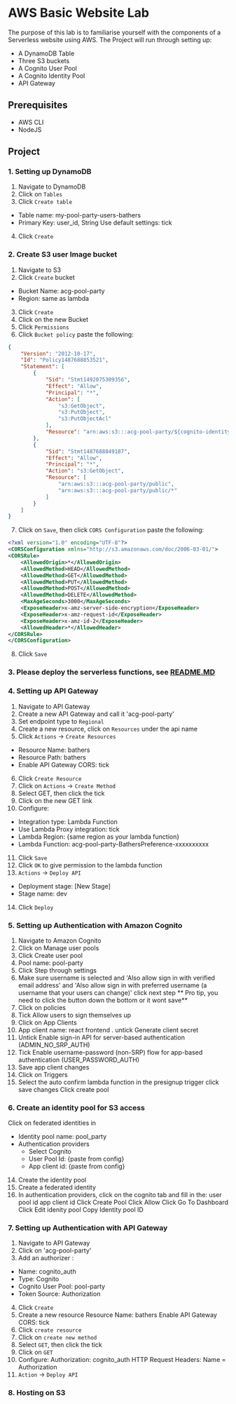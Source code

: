 # AWS Basic Website Lab
The purpose of this lab is to familiarise yourself with the components of a Serverless website using AWS.
The Project will run through setting up:
- A DynamoDB Table
- Three S3 buckets
- A Cognito User Pool
- A Cognito Identity Pool
- API Gateway

## Prerequisites
- AWS CLI
- NodeJS

## Project

### 1. Setting up DynamoDB
1. Navigate to DynamoDB
2. Click on `Tables`
3. Click `Create table`
* Table name: my-pool-party-users-bathers
* Primary Key: user_id, String
Use default settings: tick
4. Click `Create`

### 2. Create S3 user Image bucket
1. Navigate to S3
2. Click `Create` bucket
* Bucket Name: acg-pool-party
* Region: same as lambda
3. Click `Create`
4. Click on the new Bucket
5. Click `Permissions`
6. Click `Bucket policy`
paste the following:
```JSON
{
    "Version": "2012-10-17",
    "Id": "Policy1487688853521",
    "Statement": [
        {
            "Sid": "Stmt1492075309356",
            "Effect": "Allow",
            "Principal": "*",
            "Action": [
                "s3:GetObject",
                "s3:PutObject",
                "s3:PutObjectAcl"
            ],
            "Resource": "arn:aws:s3:::acg-pool-party/${cognito-identity.amazonaws.com:sub}/*"
        },
        {
            "Sid": "Stmt1487688849187",
            "Effect": "Allow",
            "Principal": "*",
            "Action": "s3:GetObject",
            "Resource": [
                "arn:aws:s3:::acg-pool-party/public",
                "arn:aws:s3:::acg-pool-party/public/*"
            ]
        }
    ]
}
```
7. Click on `Save`, then click `CORS Configuration`
paste the following:
```XML
<?xml version="1.0" encoding="UTF-8"?>
<CORSConfiguration xmlns="http://s3.amazonaws.com/doc/2006-03-01/">
<CORSRule>
    <AllowedOrigin>*</AllowedOrigin>
    <AllowedMethod>HEAD</AllowedMethod>
    <AllowedMethod>GET</AllowedMethod>
    <AllowedMethod>PUT</AllowedMethod>
    <AllowedMethod>POST</AllowedMethod>
    <AllowedMethod>DELETE</AllowedMethod>
    <MaxAgeSeconds>3000</MaxAgeSeconds>
    <ExposeHeader>x-amz-server-side-encryption</ExposeHeader>
    <ExposeHeader>x-amz-request-id</ExposeHeader>
    <ExposeHeader>x-amz-id-2</ExposeHeader>
    <AllowedHeader>*</AllowedHeader>
</CORSRule>
</CORSConfiguration>
```
8. Click `Save`


### 3. Please deploy the serverless functions, see [README.MD](./README.MD)


### 4. Setting up API Gateway
1. Navigate to API Gateway
2. Create a new API Gateway and call it 'acg-pool-party'
3. Set endpoint type to `Regional`
5. Create a new resource, click on `Resources` under the api name
5. Click `Actions` -> `Create Resources`
* Resource Name: bathers
* Resource Path: bathers
* Enable API Gateway CORS: tick
6. Click `Create Resource`
7. Click on `Actions` -> `Create Method`
8. Select GET, then click the tick
9. Click on the new GET link
10. Configure:
* Integration type: Lambda Function
* Use Lambda Proxy integration: tick
* Lambda Region: {same region as your lambda function}
* Lambda Function: acg-pool-party-BathersPreference-xxxxxxxxxx
11. Click `Save`
12. Click `OK` to give permission to the lambda function
13. `Actions` -> `Deploy API`
* Deployment stage: [New Stage]
* Stage name: dev
14. Click `Deploy`

### 5. Setting up Authentication with Amazon Cognito
1. Navigate to Amazon Cognito
2. Click on Manage user pools
3. Click Create user pool
3. Pool name: pool-party
4. Click Step through settings
6. Make sure username is selected and 'Also allow sign in with verified email address' and 'Also allow sign in with preferred username (a username that your users can change)'
click next step 
** Pro tip, you need to click the button down the bottom or it wont save**
12. Click on policies
13. Tick Allow users to sign themselves up
7. Click on App Clients
8. App client name: react frontend
. untick Generate client secret
9. Untick Enable sign-in API for server-based authentication (ADMIN_NO_SRP_AUTH)
10. Tick Enable username-password (non-SRP) flow for app-based authentication (USER_PASSWORD_AUTH)
11. Save app client changes
14. Click on Triggers
15. Select the auto confirm lambda function in the presignup trigger
click save changes
Click create pool

### 6. Create an identity pool for S3 access
Click on federated identities in 
* Identity pool name: pool_party
* Authentication providers
    * Select Cognito
    * User Pool Id: {paste from config}
    * App client id: {paste from config}
14. Create the identity pool
15. Create a federated identity
16. In authentication providers, click on the cognito tab and fill in the:
    user pool id
    app client id
Click Create Pool
Click Allow
Click Go To Dashboard
Click Edit idenity pool
Copy Identity pool ID

### 7. Setting up Authentication with API Gateway
1. Navigate to API Gateway
2. Click on 'acg-pool-party'
3. Add an authorizer :
* Name: cognito_auth
* Type: Cognito
* Cognito User Pool: pool-party
* Token Source: Authorization
4. Click `Create`
5. Create a new resource
    Resource Name: bathers
    Enable API Gateway CORS: tick
6. Click `create resource`
7. Click on `create new method`
8. Select `GET`, then click the tick
9. Click on `GET`
10. Configure:
    Authorization: cognito_auth
    HTTP Request Headers: Name = Authorization
11. `Action` -> `Deploy API`

### 8. Hosting on S3